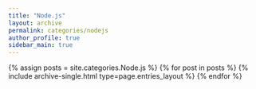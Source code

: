 ```yaml
---
title: "Node.js"
layout: archive
permalink: categories/nodejs
author_profile: true
sidebar_main: true
---
```



{% assign posts = site.categories.Node.js %}
{% for post in posts %} {% include archive-single.html type=page.entries_layout %} {% endfor %}